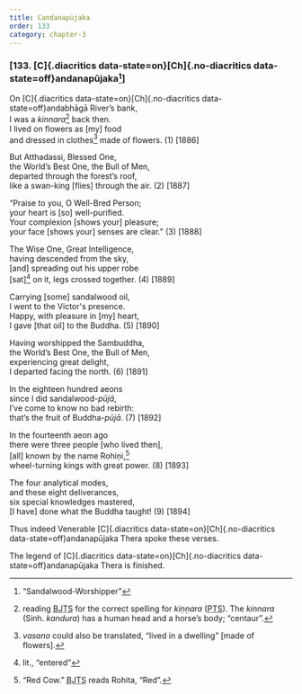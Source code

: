 ```yaml
---
title: Candanapūjaka
order: 133
category: chapter-3
---
```


### \[133. [C]{.diacritics data-state=on}[Ch]{.no-diacritics data-state=off}andanapūjaka[^1]\]

On [C]{.diacritics data-state=on}[Ch]{.no-diacritics data-state=off}andabhāgā River’s bank,  
I was a *kinnara*[^2] back then.  
I lived on flowers as \[my\] food  
and dressed in clothes[^3] made of flowers. (1) \[1886\]

But Atthadassi, Blessed One,  
the World’s Best One, the Bull of Men,  
departed through the forest’s roof,  
like a swan-king \[flies\] through the air. (2) \[1887\]

“Praise to you, O Well-Bred Person;  
your heart is \[so\] well-purified.  
Your complexion \[shows your\] pleasure;  
your face \[shows your\] senses are clear.” (3) \[1888\]

The Wise One, Great Intelligence,  
having descended from the sky,  
\[and\] spreading out his upper robe  
\[sat\][^4] on it, legs crossed together. (4) \[1889\]

Carrying \[some\] sandalwood oil,  
I went to the Victor's presence.  
Happy, with pleasure in \[my\] heart,  
I gave \[that oil\] to the Buddha. (5) \[1890\]

Having worshipped the Sambuddha,  
the World’s Best One, the Bull of Men,  
experiencing great delight,  
I departed facing the north. (6) \[1891\]

In the eighteen hundred aeons  
since I did sandalwood-*pūjā*,  
I’ve come to know no bad rebirth:  
that’s the fruit of Buddha-*pūjā*. (7) \[1892\]

In the fourteenth aeon ago  
there were three people \[who lived then\],  
\[all\] known by the name Rohiṇi,[^5]  
wheel-turning kings with great power. (8) \[1893\]

The four analytical modes,  
and these eight deliverances,  
six special knowledges mastered,  
\[I have\] done what the Buddha taught! (9) \[1894\]

Thus indeed Venerable [C]{.diacritics data-state=on}[Ch]{.no-diacritics data-state=off}andanapūjaka Thera spoke these verses.

The legend of [C]{.diacritics data-state=on}[Ch]{.no-diacritics data-state=off}andanapūjaka Thera is finished.

[^1]: “Sandalwood-Worshipper”

[^2]: reading <abbr title="Buddha Jayanthi Tripitaka Series">BJTS</abbr> for the correct spelling for *kiṇṇara* (<abbr title="Pali Text Society">PTS</abbr>). The *kinnara* (Sinh. *kandura*) has a human head and a horse’s body; “centaur”.

[^3]: *vasano* could also be translated, “lived in a dwelling” \[made of flowers\].

[^4]: lit., “entered”

[^5]: “Red Cow.” <abbr title="Buddha Jayanthi Tripitaka Series">BJTS</abbr> reads Rohita, “Red”.
